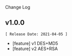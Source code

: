 Change Log

## v1.0.0
    [ Release Date: 2021-04-05 ]
- [feature] v1 DES+MD5
- [feature] v2 AES+RSA
